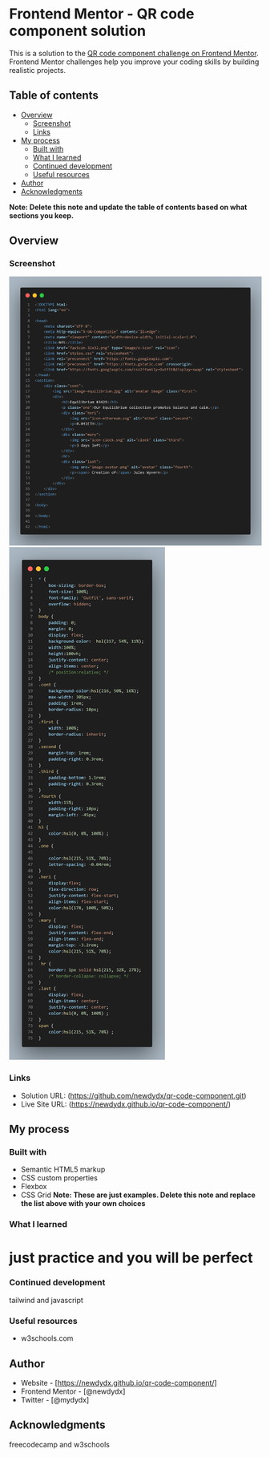# Frontend Mentor - QR code component solution

This is a solution to the [QR code component challenge on Frontend Mentor](https://www.frontendmentor.io/challenges/qr-code-component-iux_sIO_H). Frontend Mentor challenges help you improve your coding skills by building realistic projects. 

## Table of contents

- [Overview](#overview)
  - [Screenshot](#screenshot)
  - [Links](#links)
- [My process](#my-process)
  - [Built with](#built-with)
  - [What I learned](#what-i-learned)
  - [Continued development](#continued-development)
  - [Useful resources](#useful-resources)
- [Author](#author)
- [Acknowledgments](#acknowledgments)

**Note: Delete this note and update the table of contents based on what sections you keep.**

## Overview

### Screenshot

![](/code.png)
![](/code1.png)


### Links

- Solution URL: (https://github.com/newdydx/qr-code-component.git)
- Live Site URL: (https://newdydx.github.io/qr-code-component/)

## My process

### Built with

- Semantic HTML5 markup
- CSS custom properties
- Flexbox
- CSS Grid
**Note: These are just examples. Delete this note and replace the list above with your own choices**

### What I learned


<h1>just practice and you will be perfect</h1>



### Continued development

tailwind and javascript



### Useful resources

- w3schools.com
## Author

- Website - [https://newdydx.github.io/qr-code-component/]
- Frontend Mentor - [@newdydx]
- Twitter - [@mydydx]



## Acknowledgments

freecodecamp and w3schools